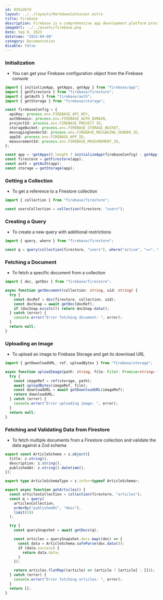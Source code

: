 ```yaml
---
id: 835a3b7d
layout: ../../layouts/MarkdownContainer.astro
title: Firebase
description: Firebase is a comprehensive app development platform provided by Google. It's a suite of cloud-based tools that aims to help developers build, improve, and grow their applications. Firebase offers a wide range of services like real-time databases, user authentication, cloud storage, hosting, machine learning, analytics, and much more. It's designed to be easy to use, scalable, and integrates well with other Google cloud services and APIs. Firebase supports various platforms including iOS, Android, Web, and even Unity for game development.
imageUrl: ../../assets/firebase.png
date: Sep 8, 2023
datetime: "2023-09-08"
category: Documentation
disable: false
---
```


### Initialization

- You can get your Firebase configuration object from the Firebase console

```typescript
import { initializeApp, getApps, getApp } from "firebase/app";
import { getFirestore } from "firebase/firestore";
import { getAuth } from "firebase/auth";
import { getStorage } from "firebase/storage";

const firebaseConfig = {
  apiKey: process.env.FIREBASE_API_KEY,
  authDomain: process.env.FIREBASE_AUTH_DOMAIN,
  projectId: process.env.FIREBASE_PROJECT_ID,
  storageBucket: process.env.FIREBASE_STORAGE_BUCKET,
  messagingSenderId: process.env.FIREBASE_MESSAGING_SENDER_ID,
  appId: process.env.FIREBASE_APP_ID,
  measurementId: process.env.FIREBASE_MEASUREMENT_ID,
};

const app = !getApps().length ? initializeApp(firebaseConfig) : getApp();
const firestore = getFirestore(app);
const auth = getAuth(app);
const storage = getStorage(app);
```

### Getting a Collection

- To get a reference to a Firestore collection

```typescript
import { collection } from "firebase/firestore";

const usersCollection = collection(firestore, "users");
```

### Creating a Query

- To create a new query with additional restrictions

```typescript
import { query, where } from "firebase/firestore";

const q = query(collection(firestore, "users"), where("active", "==", true));
```

### Fetching a Document

- To fetch a specific document from a collection

```typescript
import { doc, getDoc } from "firebase/firestore";

async function getDocument(collection: string, uid: string) {
  try {
    const docRef = doc(firestore, collection, uid);
    const docSnap = await getDoc(docRef);
    if (docSnap.exists()) return docSnap.data();
  } catch (error) {
    console.error("Error fetching document: ", error);
  }
  return null;
}
```

### Uploading an Image

- To upload an image to Firebase Storage and get its download URL

```typescript
import { getDownloadURL, ref, uploadBytes } from "firebase/storage";

async function uploadImage(path: string, file: File): Promise<string> {
  try {
    const imageRef = ref(storage, path);
    await uploadBytes(imageRef, file);
    const downloadURL = await getDownloadURL(imageRef);
    return downloadURL;
  } catch (error) {
    console.error("Error uploading image: ", error);
  }
  return null;
}
```

### Fetching and Validating Data from Firestore

- To fetch multiple documents from a Firestore collection and validate the data against a Zod schema

```typescript
export const ArticleSchema = z.object({
  title: z.string(),
  description: z.string(),
  publishedAt: z.string().datetime(),
});

export type ArticleSchemaType = z.infer<typeof ArticleSchema>;

export async function getArticles() {
  const articlesCollection = collection(firestore, "articles");
  const q = query(
    articlesCollection,
    orderBy("publishedAt", "desc"),
    limit(10)
  );

  try {
    const querySnapshot = await getDocs(q);

    const articles = querySnapshot.docs.map((doc) => {
      const data = ArticleSchema.safeParse(doc.data());
      if (data.success) {
        return data.data;
      }
    });

    return articles.flatMap((article) => (article ? [article] : []));
  } catch (error) {
    console.error("Error fetching articles: ", error);
  }
  return [];
}
```
